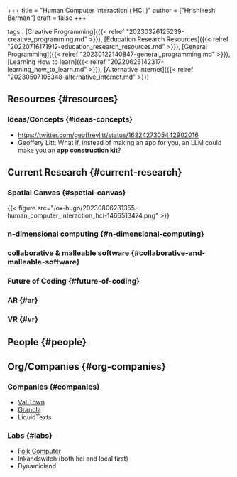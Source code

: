 +++
title = "Human Computer Interaction ( HCI )"
author = ["Hrishikesh Barman"]
draft = false
+++

tags
: [Creative Programming]({{< relref "20230326125239-creative_programming.md" >}}), [Education Research Resources]({{< relref "20220716171912-education_research_resources.md" >}}), [General Programming]({{< relref "20230122140847-general_programming.md" >}}), [Learning How to learn]({{< relref "20220625142317-learning_how_to_learn.md" >}}), [Alternative Internet]({{< relref "20230507105348-alternative_internet.md" >}})


## Resources {#resources}


### Ideas/Concepts {#ideas-concepts}

-   <https://twitter.com/geoffreylitt/status/1682427305442902016>
-   Geoffery Litt: What if, instead of making an app for you, an LLM could make you an **app construction kit**?


## Current Research {#current-research}


### Spatial Canvas {#spatial-canvas}

{{< figure src="/ox-hugo/20230806231355-human_computer_interaction_hci-1466513474.png" >}}


### n-dimensional computing {#n-dimensional-computing}


### collaborative &amp; malleable software {#collaborative-and-malleable-software}


### Future of Coding {#future-of-coding}


### AR {#ar}


### VR {#vr}


## People {#people}


## Org/Companies {#org-companies}


### Companies {#companies}

-   [Val Town](https://www.val.town/)
-   [Granola](https://www.granola.so/)
-   LiquidTexts


### Labs {#labs}

-   [Folk Computer](http://folk.computer/)
-   Inkandswitch (both hci and local first)
-   Dynamicland
